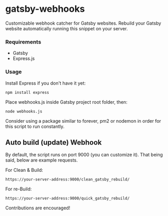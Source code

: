 # gatsby-webhooks
Customizable webhook catcher for Gatsby websites.
Rebuild your Gatsby website automatically running this snippet on your server.

### Requirements
- Gatsby
- Express.js
### Usage
Install Express if you don't have it yet:
```
npm install express
```
Place webhooks.js inside Gatsby project root folder, then:
```
node webhooks.js
```
Consider using a package similar to forever, pm2 or nodemon in order for this script to run constantly.

## Auto build (update) Webhook
By default, the script runs on port 9000 (you can customize it).
That being said, below are example requests.

For Clean & Build:
```
https://your-server-address:9000/clean_gatsby_rebuild/
```
For re-Build:
```
https://your-server-address:9000/quick_gatsby_rebuild/
```

Contributions are encouraged!
